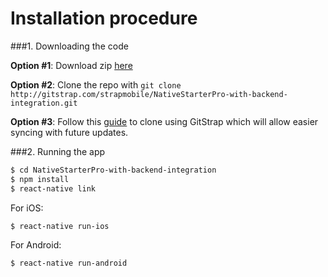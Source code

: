 # Installation procedure

###1. Downloading the code

**Option #1**: Download zip [here](http://gitstrap.com/strapmobile/NativeStarterPro-with-backend-integration/repository/archive.zip?ref=master)

**Option #2**: Clone the repo with `git clone http://gitstrap.com/strapmobile/NativeStarterPro-with-backend-integration.git`

**Option #3**: Follow this [guide](https://strapmobile.com/docs/react-native-taxi-app-theme/v4.0.0/installation/gitstrap-cli-tools) to clone using GitStrap which will allow easier syncing with future updates.

###2. Running the app

```sh
$ cd NativeStarterPro-with-backend-integration
$ npm install
$ react-native link
```
For iOS:

```sh
$ react-native run-ios
```

For Android:

```sh
$ react-native run-android
```
